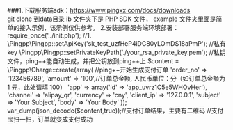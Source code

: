 ###1.下载服务端sdk：https://www.pingxx.com/docs/downloads  
	git clone 到data目录
	ib 文件夹下是 PHP SDK 文件，
	example 文件夹里面是简单的接入示例，该示例仅供参考。
2.安装部署服务端环境部署：
	require_once('../init.php'); //1.
	\Pingpp\Pingpp::setApiKey('sk_test_uzfHeP4iDC80yLOmDS18aPmP'); //私有key
	\Pingpp\Pingpp::setPrivateKeyPath('./your_rsa_private_key.pem');      //私钥文件，ping++能自动生成，并把公钥放到ping++上
	$content = \Pingpp\Charge::create(array( //ping++开始生成支付订单
	    'order_no'  => '123456789',
	    'amount'    => '100',//订单总金额, 人民币单位：分（如订单总金额为 1 元，此处请填 100）
	    'app'       => array('id' => 'app_uvrz1C5e5WHOvHer'),
	    'channel'   => 'alipay_qr',
	    'currency'  => 'cny',
	    'client_ip' => '127.0.0.1',
	    'subject'   => 'Your Subject',
	    'body'      => 'Your Body'
	  ));
	 var_dump(json_decode($content,true));//支付订单结果，主要有二维码
	//支付宝扫一扫，订单就变成支付成功
